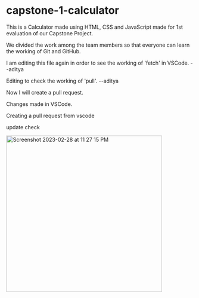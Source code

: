# capstone-1-calculator

This is a Calculator made using HTML, CSS and JavaScript made for 1st evaluation of our Capstone Project.

We divided the work among the team members so that everyone can learn the working of Git and GitHub.

I am editing this file again in order to see the working of 'fetch' in VSCode. --aditya

Editing to check the working of 'pull'. --aditya

Now I will create a pull request.

Changes made in VSCode.

Creating a pull request from vscode

update check

<img width="418" alt="Screenshot 2023-02-28 at 11 27 15 PM" src="https://user-images.githubusercontent.com/79745269/221940446-247460a4-359f-444c-b402-1e591ec563cd.png">
